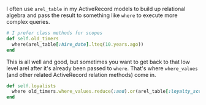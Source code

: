 I often use `arel_table` in my ActiveRecord models to build up relational algebra and pass the result to something like `where` to execute more complex queries.

```ruby
# I prefer class methods for scopes
def self.old_timers
  where(arel_table[:hire_date].lteq(10.years.ago))
end
```

This is all well and good, but sometimes you want to get back to that low level arel after it's already been passed to `where`. That's where `where_values` (and other related ActiveRecord relation methods) come in.

```ruby
def self.loyalists
  where old_timers.where_values.reduce(:and).or(arel_table[:loyalty_score].gt(1_000))
end
```
